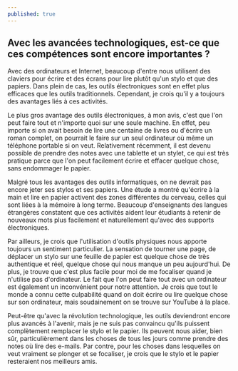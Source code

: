 ```yaml
---
published: true
---
```

## Avec les avancées technologiques, est-ce que ces compétences sont encore importantes ?

Avec des ordinateurs et Internet, beaucoup d'entre nous utilisent des claviers pour écrire et des écrans pour lire plutôt qu'un stylo et que des papiers. Dans plein de cas, les outils électroniques sont en effet plus efficaces que les outils traditionnels. Cependant, je crois qu'il y a toujours des avantages liés à ces activités.

Le plus gros avantage des outils électroniques, à mon avis, c'est que l'on peut faire tout et n'importe quoi sur une seule machine. En effet, peu importe si on avait besoin de lire une centaine de livres ou d'écrire un roman complet, on pourrait le faire sur un seul ordinateur où même un téléphone portable si on veut. Relativement récemment, il est devenu possible de prendre des notes avec une tablette et un stylet, ce qui est très pratique parce que l'on peut facilement écrire et effacer quelque chose, sans endommager le papier.

Malgré tous les avantages des outils informatiques, on ne devrait pas encore jeter ses stylos et ses papiers. Une étude a montré qu'écrire à la main et lire en papier activent des zones différentes du cerveau, celles qui sont liées à la mémoire à long terme. Beaucoup d'enseignants des langues étrangères constatent que ces activités aident leur étudiants à retenir de nouveaux mots plus facilement et naturellement qu'avec des supports électroniques. 

Par ailleurs, je crois que l'utilisation d'outils physiques nous apporte toujours un sentiment particulier. La sensation de tourner une page, de déplacer un stylo sur une feuille de papier est quelque chose de très authentique et réel, quelque chose qui nous manque un peu aujourd'hui. De plus, je trouve que c'est plus facile pour moi de me focaliser quand je n'utilise pas d'ordinateur. Le fait que l'on peut faire tout avec un ordinateur est également un inconvénient pour notre attention. Je crois que tout le monde a connu cette culpabilité quand on doit écrire ou lire quelque chose sur son ordinateur, mais soudainement on se trouve sur YouTube à la place. 

Peut-être qu'avec la révolution technologique, les outils deviendront encore plus avancés à l'avenir, mais je ne suis pas convaincu qu'ils puissent complètement remplacer le stylo et le papier. Ils peuvent nous aider, bien sûr, particulièrement dans les choses de tous les jours comme prendre des notes où lire des e-mails. Par contre, pour les choses dans lesquelles on veut vraiment se plonger et se focaliser, je crois que le stylo et le papier resteraient nos meilleurs amis.
